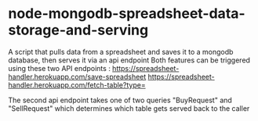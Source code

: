 # node-mongodb-spreadsheet-data-storage-and-serving
A script that pulls data from a spreadsheet and saves it to a mongodb database, then serves it via an api endpoint
Both features can be triggered using these two API endpoints :
https://spreadsheet-handler.herokuapp.com/save-spreadsheet
https://spreadsheet-handler.herokuapp.com/fetch-table?type=

The second api endpoint takes one of two queries "BuyRequest" and "SellRequest" which determines which table gets served back to the caller
